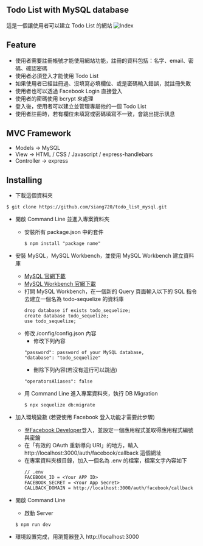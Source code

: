 ## Todo List with MySQL database

這是一個讓使用者可以建立 Todo List 的網站
![Index](https://github.com/siang720/todo_list_mysql/blob/master/image/demo_index.png)

## Feature

- 使用者需要註冊帳號才能使用網站功能，註冊的資料包括：名字、email、密碼、確認密碼
- 使用者必須登入才能使用 Todo List
- 如果使用者已經註冊過、沒填寫必填欄位、或是密碼輸入錯誤，就註冊失敗
- 使用者也可以透過 Facebook Login 直接登入
- 使用者的密碼使用 bcrypt 來處理
- 登入後，使用者可以建立並管理專屬他的一個 Todo List
- 使用者註冊時，若有欄位未填寫或密碼填寫不一致，會跳出提示訊息

## MVC Framework

- Models -> MySQL
- View -> HTML / CSS / Javascript / express-handlebars
- Controller -> express

## Installing

- 下載這個資料夾

```
$ git clone https://github.com/siang720/todo_list_mysql.git
```

- 開啟 Command Line 並進入專案資料夾

  - 安裝所有 package.json 中的套件
    ```
    $ npm install "package name"
    ```

- 安裝 MySQL，MySQL Workbench，並使用 MySQL Workbench 建立資料庫
  - [MySQL 官網下載](https://www.mysql.com/downloads/)
  - [MySQL Workbench 官網下載](https://dev.mysql.com/downloads/workbench/)
  - 打開 MySQL Workbench，在一個新的 Query 頁面輸入以下的 SQL 指令去建立一個名為 todo-sequelize 的資料庫
    ```
    drop database if exists todo_sequelize;
    create database todo_sequelize;
    use todo_sequelize;
    ```
  - 修改 /config/config.json 內容
    - 修改下列內容
    ```
    "password": password of your MySQL database,
    "database": "todo_sequelize"
    ```
    - 刪除下列內容(若沒有這行可以跳過)
    ```
    "operatorsAliases": false
    ```
  - 用 Command Line 進入專案資料夾，執行 DB Migration
    ```
    $ npx sequelize db:migrate
    ```

* 加入環境變數 (若要使用 Facebook 登入功能才需要此步驟)

  - 至[Facebook Developer](https://developers.facebook.com/)登入，並設定一個應用程式並取得應用程式編號與密鑰
  - 在「有效的 OAuth 重新導向 URI」的地方，輸入 http://localhost:3000/auth/facebook/callback 這個網址
  - 在專案資料夾根目錄，加入一個名為 .env 的檔案，檔案文字內容如下
    ```
    // .env
    FACEBOOK_ID = <Your APP ID>
    FACEBOOK_SECRET = <Your App Secret>
    CALLBACK_DOMAIN = http://localhost:3000/auth/facebook/callback
    ```

- 開啟 Command Line

  - 啟動 Server

  ```
  $ npm run dev
  ```

- 環境設置完成，用瀏覽器登入 http://localhost:3000
